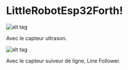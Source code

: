 # LittleRobotEsp32Forth!
![alt tag](https://skopas.pagesperso-orange.fr/Forth/tiny2.png)

Avec le capteur ultrason.

![alt tag](https://skopas.pagesperso-orange.fr/Forth/suiveurLigne01.png)

Avec le capteur suiveur de ligne, Line Follower.
